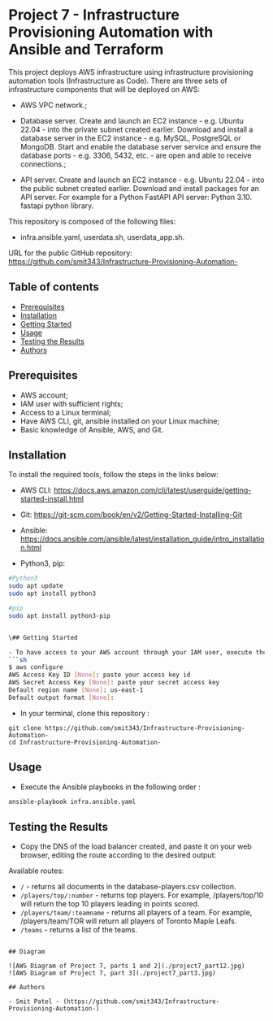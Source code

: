 # Project 7 -  Infrastructure Provisioning Automation with Ansible and Terraform

This project deploys AWS infrastructure using infrastructure provisioning automation tools (Infrastructure as Code). There are three sets of infrastructure components that will be deployed on AWS:
- AWS VPC network.;
  
- Database server.
Create and launch an EC2 instance - e.g. Ubuntu 22.04 - into the private subnet created earlier.
Download and install a database server in the EC2 instance - e.g. MySQL, PostgreSQL or MongoDB.
Start and enable the database server service and ensure the database ports - e.g. 3306, 5432, etc. - are open and able to receive connections.;

- API server.
Create and launch an EC2 instance - e.g. Ubuntu 22.04 - into the public subnet created earlier.
Download and install packages for an API server.
For example for a Python FastAPI API server:
Python 3.10.
fastapi python library.


This repository is composed of the following files:
- infra.ansible.yaml, userdata.sh, userdata_app.sh.


URL for the public GitHub repository: https://github.com/smit343/Infrastructure-Provisioning-Automation-

## Table of contents

- [Prerequisites](#prerequisites)
- [Installation](#installation)
- [Getting Started](#getting-started)
- [Usage](#usage)
- [Testing the Results](#testing-the-results)
- [Authors](#authors)

## Prerequisites

- AWS account;
- IAM user with sufficient rights;
- Access to a Linux terminal;
- Have AWS CLI, git, ansible installed on your Linux machine;
- Basic knowledge of Ansible, AWS, and Git. 

## Installation

To install the required tools, follow the steps in the links below:

- AWS CLI:
https://docs.aws.amazon.com/cli/latest/userguide/getting-started-install.html

- Git:
https://git-scm.com/book/en/v2/Getting-Started-Installing-Git

- Ansible:
https://docs.ansible.com/ansible/latest/installation_guide/intro_installation.html

- Python3, pip:
```sh
#Python3
sudo apt update
sudo apt install python3

#pip
sudo apt install python3-pip


\## Getting Started

- To have access to your AWS account through your IAM user, execute the following command in your terminal
```sh
$ aws configure
AWS Access Key ID [None]: paste your access key id
AWS Secret Access Key [None]: paste your secret access key
Default region name [None]: us-east-1
Default output format [None]:
```

- In your terminal, clone this repository :
```
git clone https://github.com/smit343/Infrastructure-Provisioning-Automation-
cd Infrastructure-Provisioning-Automation-
```

## Usage

- Execute the Ansible playbooks in the following order :
```sh
ansible-playbook infra.ansible.yaml
```

## Testing the Results
- Copy the DNS of the load balancer created, and paste it on your web browser, editing the route according to the desired output:

Available routes:

- `/` - returns all documents in the database-players.csv collection.
- `/players/top/:number` - returns top players. For example, /players/top/10 will return the top 10 players leading in points scored.
- `/players/team/:teamname` - returns all players of a team. For example, /players/team/TOR will return all players of Toronto Maple Leafs.
- `/teams` - returns a list of the teams.

```

## Diagram

![AWS Diagram of Project 7, parts 1 and 2](./project7_part12.jpg)
![AWS Diagram of Project 7, part 3](./project7_part3.jpg)

## Authors

- Smit Patel - (https://github.com/smit343/Infrastructure-Provisioning-Automation-)

